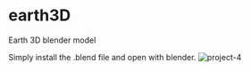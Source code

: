 # earth3D
Earth 3D blender model

Simply install the .blend file and open with blender.
![project-4](https://github.com/BcDvorinka/earth3D/assets/121349962/314c5a01-17ab-438f-a30d-b1769b2afb3c)
